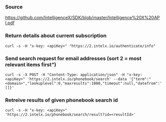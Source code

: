 ### Source
https://github.com/IntelligenceX/SDK/blob/master/Intelligence%20X%20API.pdf

### Return details about current subscription
```
curl -s -H "x-key: <apiKey>" "https://2.intelx.io/authenticate/info" 
```

### Send search request for email addresses (sort 2 = most relevant items first”)
```
curl -s -X POST -H "Content-Type: application/json" -H "x-key: <apiKey>" 'https://2.intelx.io/phonebook/search' --data '{"term":"<domain>","lookuplevel":0,"maxresults":1000,"timeout":null,"datefrom":"","dateto":"","sort":2,"media":0,"terminate":[]}'
```

### Retreive results of given phonebook search id
```
curl -s -H "x-key: <apiKey>" 'https://2.intelx.io/phonebook/search/result?id=<resultId>'
```

